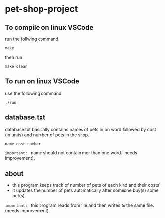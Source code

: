 # pet-shop-project

## To compile on linux VSCode

 run the follwing command

 ```
 make
 ```
then run 

```
make clean
```
## To run on linux VSCode
use the following command

```
./run
```
## database.txt

database.txt basically contains names of pets in on word followed by cost (in units) and number of pets in the shop.

```
name cost number

```
`important: ` name should not contain mor than one word. (needs improvement).

## about

-  this program keeps track of number of pets of each kind and their costs'
- it updates the number of pets automatically after someone buy(s) some pet(s).

`important: ` this program reads from file and then writes to the same file.(needs improvement).
